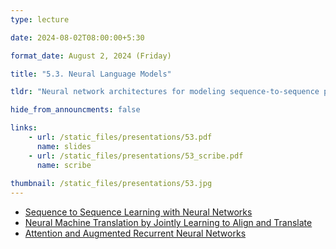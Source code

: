 ```yaml
---
type: lecture

date: 2024-08-02T08:00:00+5:30

format_date: August 2, 2024 (Friday)

title: "5.3. Neural Language Models"

tldr: "Neural network architectures for modeling sequence-to-sequence problems. Introduction to attention mechanism in RNNs."

hide_from_announcments: false

links: 
    - url: /static_files/presentations/53.pdf
      name: slides
    - url: /static_files/presentations/53_scribe.pdf
      name: scribe
      
thumbnail: /static_files/presentations/53.jpg
---
```


<!-- Other additional contents using markdown -->
- [Sequence to Sequence Learning with Neural Networks](https://arxiv.org/pdf/1409.3215)
- [Neural Machine Translation by Jointly Learning to Align and Translate](https://arxiv.org/pdf/1409.0473)
- [Attention and Augmented Recurrent Neural Networks](https://distill.pub/2016/augmented-rnns/)
